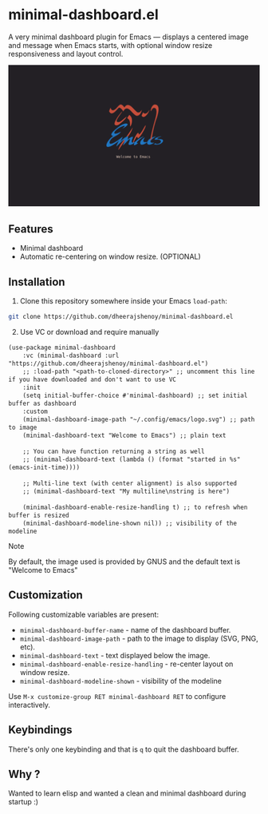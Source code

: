 # minimal-dashboard.el

A very minimal dashboard plugin for Emacs — displays a centered image and message when Emacs starts,
with optional window resize responsiveness and layout control.

![screenshot](screenshot.png)

## Features

- Minimal dashboard
- Automatic re-centering on window resize. (OPTIONAL)

## Installation

1. Clone this repository somewhere inside your Emacs `load-path`:

```sh
git clone https://github.com/dheerajshenoy/minimal-dashboard.el
```

2. Use VC or download and require manually

```elisp
(use-package minimal-dashboard
    :vc (minimal-dashboard :url "https://github.com/dheerajshenoy/minimal-dashboard.el")
    ;; :load-path "<path-to-cloned-directory>" ;; uncomment this line if you have downloaded and don't want to use VC
    :init
    (setq initial-buffer-choice #'minimal-dashboard) ;; set initial buffer as dashboard
    :custom
    (minimal-dashboard-image-path "~/.config/emacs/logo.svg") ;; path to image
    (minimal-dashboard-text "Welcome to Emacs") ;; plain text

    ;; You can have function returning a string as well
    ;; (minimal-dashboard-text (lambda () (format "started in %s" (emacs-init-time))))

    ;; Multi-line text (with center alignment) is also supported
    ;; (minimal-dashboard-text "My multiline\nstring is here")

    (minimal-dashboard-enable-resize-handling t) ;; to refresh when buffer is resized
    (minimal-dashboard-modeline-shown nil)) ;; visibility of the modeline
```

> [!NOTE]
> By default, the image used is provided by GNUS and the default text is "Welcome to Emacs"

## Customization

Following customizable variables are present:

- `minimal-dashboard-buffer-name` - name of the dashboard buffer.
- `minimal-dashboard-image-path` - path to the image to display (SVG, PNG, etc).
- `minimal-dashboard-text` - text displayed below the image.
- `minimal-dashboard-enable-resize-handling` -  re-center layout on window resize.
- `minimal-dashboard-modeline-shown` - visibility of the modeline

Use `M-x customize-group RET minimal-dashboard RET` to configure interactively.

## Keybindings

There's only one keybinding and that is `q` to quit the dashboard buffer.

## Why ?

Wanted to learn elisp and wanted a clean and minimal dashboard during startup :)
